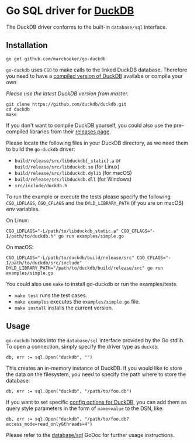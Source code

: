 # Go SQL driver for [DuckDB](https://github.com/duckdb/duckdb)

The DuckDB driver conforms to the built-in `database/sql` interface.

## Installation

```
go get github.com/marcboeker/go-duckdb
```

`go-duckdb` uses `CGO` to make calls to the linked DuckDB database. Therefore you need to have a [compiled version of DuckDB](https://github.com/duckdb/duckdb/releases) availabe or compile your own.


*Please use the latest DuckDB version from master.*

```
git clone https://github.com/duckdb/duckdb.git
cd duckdb
make
```

If you don't want to compile DuckDB yourself, you could also use the pre-compiled libraries from their [releases page](https://github.com/duckdb/duckdb/releases).

Please locate the following files in your DuckDB directory, as we need them to build the `go-duckdb` driver:

- `build/release/src/libduckdb{_static}.a` or `build/release/src/libduckdb.so` (for Linux)
- `build/release/src/libduckdb.dylib` (for macOS)
- `build/release/src/libduckdb.dll` (for Windows)
- `src/include/duckdb.h`

To run the example or execute the tests please specify the following `CGO_LDFLAGS`, `CGO_CFLAGS` and the `DYLD_LIBRARY_PATH` (if you are on macOS) env variables.

On Linux:

```
CGO_LDFLAGS="-L/path/to/libduckdb_static.a" CGO_CFLAGS="-I/path/to/duckdb.h" go run examples/simple.go
```

On macOS:

```
CGO_LDFLAGS="-L/path/to/duckdb/build/release/src" CGO_CFLAGS="-I/path/to/duckdb/src/include" DYLD_LIBRARY_PATH="/path/to/duckdb/build/release/src" go run examples/simple.go
```

You could also use `make` to install go-duckdb or run the examples/tests.

- `make test` runs the test cases.
- `make examples` executes the `examples/simple.go` file.
- `make install` installs the current version.
## Usage

`go-duckdb` hooks into the `database/sql` interface provided by the Go stdlib. To open a connection, simply specify the driver type as `duckdb`:

```
db, err := sql.Open("duckdb", "")
```

This creates an in-memory instance of DuckDB. If you would like to store the data on the filesystem, you need to specify the path where to store the database:

```
db, err := sql.Open("duckdb", "/path/to/foo.db")
```

If you want to set specific [config options for DuckDB](https://duckdb.org/docs/sql/configuration), you can add them as query style parameters in the form of `name=value` to the DSN, like:

```
db, err := sql.Open("duckdb", "/path/to/foo.db?access_mode=read_only&threads=4")
```

Please refer to the [database/sql](https://godoc.org/database/sql) GoDoc for further usage instructions.